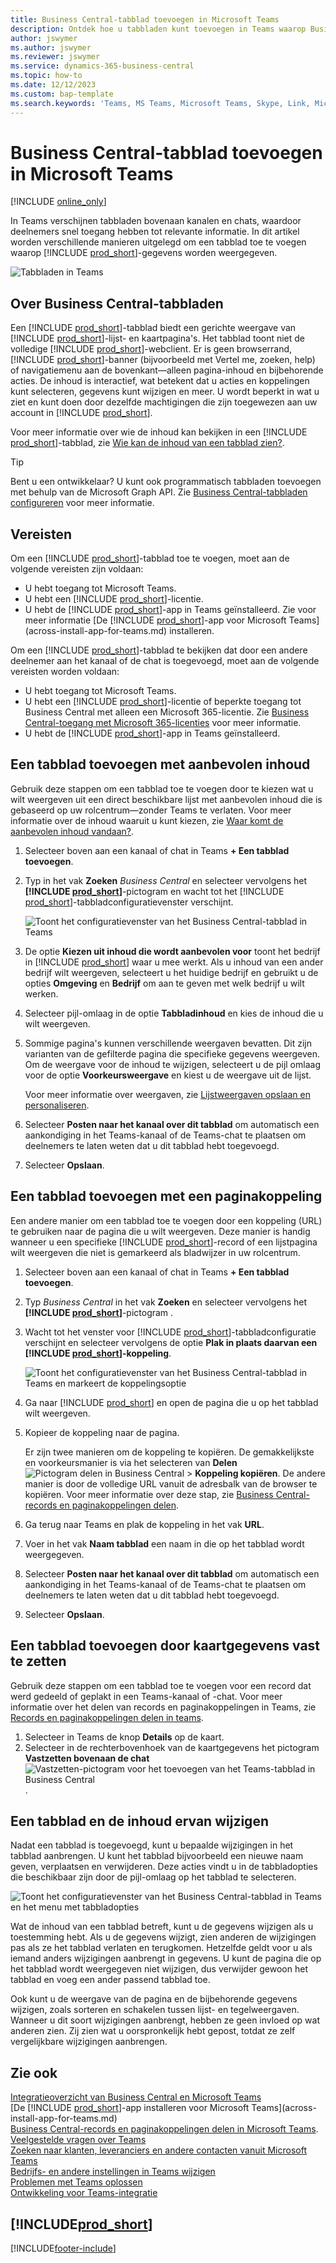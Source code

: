 ```yaml
---
title: Business Central-tabblad toevoegen in Microsoft Teams
description: Ontdek hoe u tabbladen kunt toevoegen in Teams waarop Business Central-pagina's worden weergeven.
author: jswymer
ms.author: jswymer
ms.reviewer: jswymer
ms.service: dynamics-365-business-central
ms.topic: how-to
ms.date: 12/12/2023
ms.custom: bap-template
ms.search.keywords: 'Teams, MS Teams, Microsoft Teams, Skype, Link, Microsoft 365, collaborate, collaboration, teamwork, share records, tab'
---
```


# Business Central-tabblad toevoegen in Microsoft Teams

[!INCLUDE [online_only](includes/online_only.md)]

In Teams verschijnen tabbladen bovenaan kanalen en chats, waardoor deelnemers snel toegang hebben tot relevante informatie. In dit artikel worden verschillende manieren uitgelegd om een tabblad toe te voegen waarop [!INCLUDE [prod_short](includes/prod_short.md)]-gegevens worden weergegeven.

![Tabbladen in Teams](media/teams-tabs-border.png)

## Over Business Central-tabbladen

Een [!INCLUDE [prod_short](includes/prod_short.md)]-tabblad biedt een gerichte weergave van [!INCLUDE [prod_short](includes/prod_short.md)]-lijst- en kaartpagina's. Het tabblad toont niet de volledige [!INCLUDE [prod_short](includes/prod_short.md)]-webclient. Er is geen browserrand, [!INCLUDE [prod_short](includes/prod_short.md)]-banner (bijvoorbeeld met Vertel me, zoeken, help) of navigatiemenu aan de bovenkant&mdash;alleen pagina-inhoud en bijbehorende acties. De inhoud is interactief, wat betekent dat u acties en koppelingen kunt selecteren, gegevens kunt wijzigen en meer. U wordt beperkt in wat u ziet en kunt doen door dezelfde machtigingen die zijn toegewezen aan uw account in [!INCLUDE [prod_short](includes/prod_short.md)].

Voor meer informatie over wie de inhoud kan bekijken in een [!INCLUDE [prod_short](includes/prod_short.md)]-tabblad, zie [Wie kan de inhoud van een tabblad zien?](/dynamics365/business-central/teams-faq?tabs=tabs#who-can-view).

> [!TIP]
> Bent u een ontwikkelaar? U kunt ook programmatisch tabbladen toevoegen met behulp van de Microsoft Graph API. Zie [Business Central-tabbladen configureren](/dynamics365/business-central/dev-itpro/developer/devenv-develop-for-teams-tabs) voor meer informatie.  

## Vereisten

Om een [!INCLUDE [prod_short](includes/prod_short.md)]-tabblad toe te voegen, moet aan de volgende vereisten zijn voldaan:

- U hebt toegang tot Microsoft Teams.
- U hebt een [!INCLUDE [prod_short](includes/prod_short.md)]-licentie.
- U hebt de [!INCLUDE [prod_short](includes/prod_short.md)]-app in Teams geïnstalleerd. Zie voor meer informatie [De [!INCLUDE [prod_short](includes/prod_short.md)]-app voor Microsoft Teams](across-install-app-for-teams.md) installeren.

Om een [!INCLUDE [prod_short](includes/prod_short.md)]-tabblad te bekijken dat door een andere deelnemer aan het kanaal of de chat is toegevoegd, moet aan de volgende vereisten worden voldaan:

- U hebt toegang tot Microsoft Teams.
- U hebt een [!INCLUDE [prod_short](includes/prod_short.md)]-licentie of beperkte toegang tot Business Central met alleen een Microsoft 365-licentie. Zie [Business Central-toegang met Microsoft 365-licenties](admin-access-with-m365-license.md) voor meer informatie.
- U hebt de [!INCLUDE [prod_short](includes/prod_short.md)]-app in Teams geïnstalleerd.

## Een tabblad toevoegen met aanbevolen inhoud

Gebruik deze stappen om een tabblad toe te voegen door te kiezen wat u wilt weergeven uit een direct beschikbare lijst met aanbevolen inhoud die is gebaseerd op uw rolcentrum&mdash;zonder Teams te verlaten. Voor meer informatie over de inhoud waaruit u kunt kiezen, zie [Waar komt de aanbevolen inhoud vandaan?](/dynamics365/business-central/teams-faq?tabs=tabs#where-does-the-recommended-content-come-from).

1. Selecteer boven aan een kanaal of chat in Teams **+ Een tabblad toevoegen**.
2. Typ in het vak **Zoeken** *Business Central* en selecteer vervolgens het **[!INCLUDE [prod_short](includes/prod_short.md)]**-pictogram en wacht tot het [!INCLUDE [prod_short](includes/prod_short.md)]-tabbladconfiguratievenster verschijnt.

   ![Toont het configuratievenster van het Business Central-tabblad in Teams](media/teams-bc-tab-config-window.png)

3. De optie **Kiezen uit inhoud die wordt aanbevolen voor** toont het bedrijf in [!INCLUDE [prod_short](includes/prod_short.md)] waar u mee werkt. Als u inhoud van een ander bedrijf wilt weergeven, selecteert u het huidige bedrijf en gebruikt u de opties **Omgeving** en **Bedrijf** om aan te geven met welk bedrijf u wilt werken.
4. Selecteer pijl-omlaag in de optie **Tabbladinhoud** en kies de inhoud die u wilt weergeven.

   <!-- The list shows all pages that are bookmarked on your role center in [!INCLUDE [prod_short](includes/prod_short.md)]. To learn more about the content that you can choose from, see [Where does the recommended content come from?](teams-faq.md#recommended-content).-->
5. Sommige pagina's kunnen verschillende weergaven bevatten. Dit zijn varianten van de gefilterde pagina die specifieke gegevens weergeven. Om de weergave voor de inhoud te wijzigen, selecteert u de pijl omlaag voor de optie **Voorkeursweergave** en kiest u de weergave uit de lijst.

   Voor meer informatie over weergaven, zie [Lijstweergaven opslaan en personaliseren](ui-views.md).
6. Selecteer **Posten naar het kanaal over dit tabblad** om automatisch een aankondiging in het Teams-kanaal of de Teams-chat te plaatsen om deelnemers te laten weten dat u dit tabblad hebt toegevoegd.
7. Selecteer **Opslaan**.

## Een tabblad toevoegen met een paginakoppeling

Een andere manier om een tabblad toe te voegen door een koppeling (URL) te gebruiken naar de pagina die u wilt weergeven. Deze manier is handig wanneer u een specifieke [!INCLUDE [prod_short](includes/prod_short.md)]-record of een lijstpagina wilt weergeven die niet is gemarkeerd als bladwijzer in uw rolcentrum.

1. Selecteer boven aan een kanaal of chat in Teams **+ Een tabblad toevoegen**.
2. Typ *Business Central* in het vak **Zoeken** en selecteer vervolgens het **[!INCLUDE [prod_short](includes/prod_short.md)]**-pictogram .
3. Wacht tot het venster voor [!INCLUDE [prod_short](includes/prod_short.md)]-tabbladconfiguratie verschijnt en selecteer vervolgens de optie **Plak in plaats daarvan een [!INCLUDE [prod_short](includes/prod_short.md)]-koppeling**.

   ![Toont het configuratievenster van het Business Central-tabblad in Teams en markeert de koppelingsoptie](media/teams-bc-tab-config-window-page-link.png)
4. Ga naar [!INCLUDE [prod_short](includes/prod_short.md)] en open de pagina die u op het tabblad wilt weergeven.
5. Kopieer de koppeling naar de pagina.

   Er zijn twee manieren om de koppeling te kopiëren. De gemakkelijkste en voorkeursmanier is via het selecteren van **Delen** ![Pictogram delen in Business Central](media/share-icon.png) > **Koppeling kopiëren**. De andere manier is door de volledige URL vanuit de adresbalk van de browser te kopiëren. Voor meer informatie over deze stap, zie [Business Central-records en paginakoppelingen delen](across-working-with-teams.md).

6. Ga terug naar Teams en plak de koppeling in het vak **URL**.
7. Voer in het vak **Naam tabblad** een naam in die op het tabblad wordt weergegeven.
8. Selecteer **Posten naar het kanaal over dit tabblad** om automatisch een aankondiging in het Teams-kanaal of de Teams-chat te plaatsen om deelnemers te laten weten dat u dit tabblad hebt toegevoegd.
9. Selecteer **Opslaan**.

## Een tabblad toevoegen door kaartgegevens vast te zetten

Gebruik deze stappen om een tabblad toe te voegen voor een record dat werd gedeeld of geplakt in een Teams-kanaal of -chat. Voor meer informatie over het delen van records en paginakoppelingen in Teams, zie [Records en paginakoppelingen delen in teams](across-working-with-teams.md).

1. Selecteer in Teams de knop **Details** op de kaart.
2. Selecteer in de rechterbovenhoek van de kaartgegevens het pictogram **Vastzetten bovenaan de chat** ![Vastzetten-pictogram voor het toevoegen van het Teams-tabblad in Business Central](media/pin-teams.png).

## Een tabblad en de inhoud ervan wijzigen

Nadat een tabblad is toegevoegd, kunt u bepaalde wijzigingen in het tabblad aanbrengen. U kunt het tabblad bijvoorbeeld een nieuwe naam geven, verplaatsen en verwijderen. Deze acties vindt u in de tabbladopties die beschikbaar zijn door de pijl-omlaag op het tabblad te selecteren.

![Toont het configuratievenster van het Business Central-tabblad in Teams en het menu met tabbladopties](media/teams-bc-tab-config-window-options.png)

Wat de inhoud van een tabblad betreft, kunt u de gegevens wijzigen als u toestemming hebt. Als u de gegevens wijzigt, zien anderen de wijzigingen pas als ze het tabblad verlaten en terugkomen. Hetzelfde geldt voor u als iemand anders wijzigingen aanbrengt in gegevens. U kunt de pagina die op het tabblad wordt weergegeven niet wijzigen, dus verwijder gewoon het tabblad en voeg een ander passend tabblad toe.

Ook kunt u de weergave van de pagina en de bijbehorende gegevens wijzigen, zoals sorteren en schakelen tussen lijst- en tegelweergaven. Wanneer u dit soort wijzigingen aanbrengt, hebben ze geen invloed op wat anderen zien. Zij zien wat u oorspronkelijk hebt gepost, totdat ze zelf vergelijkbare wijzigingen aanbrengen.

## Zie ook

[Integratieoverzicht van Business Central en Microsoft Teams](across-teams-overview.md)  
[De [!INCLUDE [prod_short](includes/prod_short.md)]-app installeren voor Microsoft Teams](across-install-app-for-teams.md)  
[Business Central-records en paginakoppelingen delen in Microsoft Teams](across-working-with-teams.md).
[Veelgestelde vragen over Teams](teams-faq.md)  
[Zoeken naar klanten, leveranciers en andere contacten vanuit Microsoft Teams](across-search-contacts-teams.md)  
[Bedrijfs- en andere instellingen in Teams wijzigen](across-teams-settings.md)  
[Problemen met Teams oplossen](admin-teams-troubleshooting.md)  
[Ontwikkeling voor Teams-integratie](/dynamics365/business-central/dev-itpro/developer/devenv-develop-for-teams)  

## [!INCLUDE[prod_short](includes/free_trial_md.md)]  

[!INCLUDE[footer-include](includes/footer-banner.md)]
